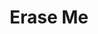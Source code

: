 ---
title: Erase Me
slug: erase-me
artist: Kid Cudi, Kanye West
youtube: ICaTsTkBPV8
position: 147
---